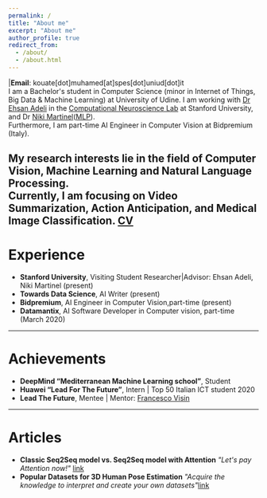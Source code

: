 ```yaml
---
permalink: /
title: "About me"
excerpt: "About me"
author_profile: true
redirect_from:
  - /about/
  - /about.html
---
```


|**Email**: kouate[dot]muhamed[at]spes[dot]uniud[dot]it <br/>
I am a Bachelor's student in Computer Science (minor in Internet of Things, Big Data & Machine Learning) at University of Udine.
I am working with [Dr Ehsan Adeli](https://stanford.edu/~eadeli/) in the [Computational Neuroscience Lab](http://cnslab.stanford.edu/) at Stanford University, and Dr [Niki Martinel](https://users.dimi.uniud.it/~niki.martinel/)([MLP](https://machinelearning.uniud.it/)). <br/>
Furthermore, I am part-time AI Engineer in Computer Vision at Bidpremium (Italy).

My research interests lie in the field of Computer Vision, Machine Learning and Natural Language Processing. <br/>
Currently, I am focusing on Video Summarization, Action Anticipation, and Medical Image Classification. [CV](http://kouatemuhamed.github.io/files/MuhamedKouateResume2020.pdf)
----------------------------------------------------------------
Experience
==========
- **Stanford University**, Visiting Student Researcher|Advisor: Ehsan Adeli, Niki Martinel (present)
- **Towards Data Science**, AI Writer (present)
- **Bidpremium**, AI Engineer in Computer Vision,part-time (present)
- **Datamantix**, AI Software Developer in Computer vision, part-time (March 2020)

----------------------------------------------------------------
Achievements
==========
- **DeepMind “Mediterranean Machine Learning school”**, Student
- **Huawei “Lead For The Future”**, Intern | Top 50 Italian ICT student 2020
- **Lead The Future**, Mentee | Mentor: [Francesco Visin](https://scholar.google.it/citations?user=kaAnZw0AAAAJ&hl=en)
----------------------------------------------------------------
Articles
==========
- **Classic Seq2Seq model vs. Seq2Seq model with Attention**
 *"Let's pay Attention now!"* [link](https://towardsdatascience.com/classic-seq2seq-model-vs-seq2seq-model-with-attention-31527c77b28a)
- **Popular Datasets for 3D Human Pose Estimation**
 *"Acquire the knowledge to interpret and create your own datasets"*[link](https://pub.towardsai.net/popular-datasets-for-3d-human-pose-estimation-a309b5700f9c)
